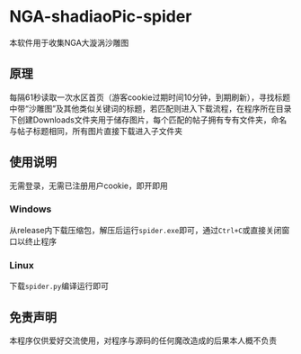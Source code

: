 # NGA-shadiaoPic-spider
本软件用于收集NGA大漩涡沙雕图

## 原理
每隔61秒读取一次水区首页（游客cookie过期时间10分钟，到期刷新），寻找标题中带“沙雕图”及其他类似关键词的标题，若匹配则进入下载流程，在程序所在目录下创建Downloads文件夹用于储存图片，每个匹配的帖子拥有专有文件夹，命名与帖子标题相同，所有图片直接下载进入子文件夹

## 使用说明
无需登录，无需已注册用户cookie，即开即用

### Windows
从release内下载压缩包，解压后运行`spider.exe`即可，通过`Ctrl+C`或直接关闭窗口以终止程序

### Linux
下载`spider.py`编译运行即可

## 免责声明
本程序仅供爱好交流使用，对程序与源码的任何魔改造成的后果本人概不负责
